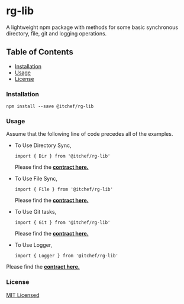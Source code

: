 # rg-lib

A lightweight npm package with methods for some basic synchronous directory, file, git and logging operations. 

## Table of Contents
* [Installation](#installation)
* [Usage](#usage)
* [License](#license)

### Installation
```
npm install --save @itchef/rg-lib
```
 
### Usage
Assume that the following line of code precedes all of the examples.

* To Use Directory Sync,
    ```ecmascript 6
    import { Dir } from '@itchef/rg-lib'
    ```
    Please find the [**contract here.**](./docs/contract/dir-contract.md)
* To Use File Sync,
    ```ecmascript 6
    import { File } from '@itchef/rg-lib'
    ```
    Please find the [**contract here.**](./docs/contract/file-contract.md)
* To Use Git tasks,
    ```ecmascript 6
    import { Git } from '@itchef/rg-lib'
    ```
    Please find the [**contract here.**](./docs/contract/git-contract.md)
    
* To Use Logger,
    ```ecmascript 6
    import { Logger } from '@itchef/rg-lib'
    ```
Please find the [**contract here.**](./docs/contract/logger-contract.md)


### License

[MIT Licensed](./LICENSE)
